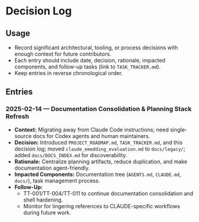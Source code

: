 # Decision Log

## Usage
- Record significant architectural, tooling, or process decisions with enough context for future contributors.
- Each entry should include date, decision, rationale, impacted components, and follow-up tasks (link to `TASK_TRACKER.md`).
- Keep entries in reverse chronological order.

## Entries

### 2025-02-14 — Documentation Consolidation & Planning Stack Refresh
- **Context:** Migrating away from Claude Code instructions; need single-source docs for Codex agents and human maintainers.
- **Decision:** Introduced `PROJECT_ROADMAP.md`, `TASK_TRACKER.md`, and this decision log; moved `claude_emedding_evaluation.md` to `docs/legacy/`; added `docs/DOCS_INDEX.md` for discoverability.
- **Rationale:** Centralize planning artifacts, reduce duplication, and make documentation agent-friendly.
- **Impacted Components:** Documentation tree (`AGENTS.md`, `CLAUDE.md`, `docs/`), task management process.
- **Follow-Up:**
  - TT-001/TT-004/TT-011 to continue documentation consolidation and shell hardening.
  - Monitor for lingering references to CLAUDE-specific workflows during future work.

